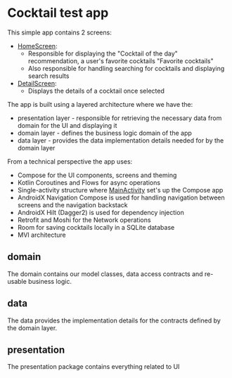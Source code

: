 # Cocktail test app

This simple app contains 2 screens:
* [HomeScreen](app/src/main/java/com/example/cocktailapp/presentation/home/HomeScreen.kt):
    * Responsible for displaying the "Cocktail of the day" recommendation, a user's favorite cocktails "Favorite cocktails"
    * Also responsible for handling searching for cocktails and displaying search results
* [DetailScreen](app/src/main/java/com/example/cocktailapp/presentation/detail/DetailScreen.kt):
    * Displays the details of a cocktail once selected

The app is built using a layered architecture where we have the:
* presentation layer - responsible for retrieving the necessary data from domain for the UI and displaying it
* domain layer - defines the business logic domain of the app
* data layer - provides the data implementation details needed for by the domain layer

From a technical perspective the app uses:
* Compose for the UI components, screens and theming
* Kotlin Coroutines and Flows for async operations
* Single-activity structure where [MainActivity](app/src/main/java/com/example/cocktailapp/MainActivity.kt) set's up the Compose app
* AndroidX Navigation Compose is used for handling navigation between screens and the navigation backstack
* AndroidX Hilt (Dagger2) is used for dependency injection
* Retrofit and Moshi for the Network operations
* Room for saving cocktails locally in a SQLite database
* MVI architecture

## domain

The domain contains our model classes, data access contracts and re-usable business logic.

## data

The data provides the implementation details for the contracts defined by the domain layer.

## presentation

The presentation package contains everything related to UI
